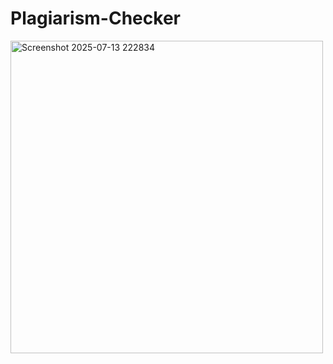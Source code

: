 # Plagiarism-Checker

<img width="500px" alt="Screenshot 2025-07-13 222834" src="https://github.com/user-attachments/assets/99ecbf4a-4e0b-451e-a2c0-2f65e2938a34"/>
